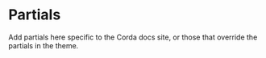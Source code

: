 # Partials

Add partials here specific to the Corda docs site, or those that override the partials in the theme.

